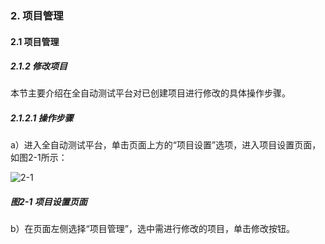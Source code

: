 ### 2. 项目管理

#### 2.1 项目管理

##### 2.1.2 修改项目

本节主要介绍在全自动测试平台对已创建项目进行修改的具体操作步骤。

##### 2.1.2.1 操作步骤

a）进入全自动测试平台，单击页面上方的“项目设置”选项，进入项目设置页面，如图2-1所示：

![2-1](https://www.feisuanyz.com/fstest/xmgl/3.png)

##### 图2-1 项目设置页面

b）在页面左侧选择“项目管理”，选中需进行修改的项目，单击修改按钮。
